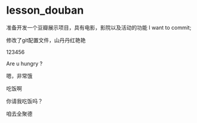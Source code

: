 # lesson_douban
准备开发一个豆瓣展示项目，具有电影，影院以及活动的功能
I want to commit;

修改了git配置文件，山丹丹红艳艳



123456

Are u hungry ?

嗯，非常饿

吃饭啊

你请我吃饭吗？


咱去全聚德
